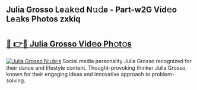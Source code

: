 ## Julia Grosso Le𝚊k𝚎d N𝚞𝚍e - Part-w2G Vid𝚎o Le𝚊ks Photos zxkiq

# <h2><a href="http://fbc2ow.evod.top/?m=Julia+Grosso">🔗 👉🔴 Julia Grosso Vid𝚎o Ph𝚘t𝚘s</a></h2>

[![Julia Grosso N𝚞d𝚎s](https://i.imgur.com/8V9OHl7.gif)](http://fbc2ow.evod.top/?m=Julia+Grosso)
Social media personality Julia Grosso recognized for their dance and lifestyle content. Thought-provoking thinker Julia Grosso, known for their engaging ideas and innovative approach to problem-solving. 
